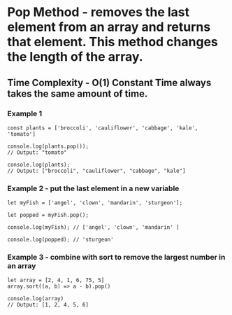 # Pop Method - removes the last element from an array and returns that element. This method changes the length of the array.

## Time Complexity - O(1) Constant Time always takes the same amount of time.

### Example 1

```
const plants = ['broccoli', 'cauliflower', 'cabbage', 'kale', 'tomato']

console.log(plants.pop());
// Output: "tomato"

console.log(plants);
// Output: ["broccoli", "cauliflower", "cabbage", "kale"]
```

### Example 2 - put the last element in a new variable

```
let myFish = ['angel', 'clown', 'mandarin', 'sturgeon'];

let popped = myFish.pop();

console.log(myFish); // ['angel', 'clown', 'mandarin' ]

console.log(popped); // 'sturgeon'
```

### Example 3 - combine with sort to remove the largest number in an array

```
let array = [2, 4, 1, 6, 75, 5]
array.sort((a, b) => a - b).pop()

console.log(array)
// Output: [1, 2, 4, 5, 6]

```

